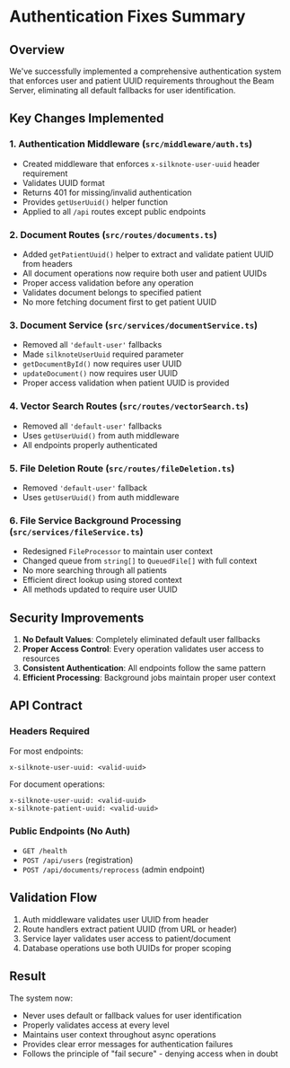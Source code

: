 # Authentication Fixes Summary

## Overview

We've successfully implemented a comprehensive authentication system that enforces user and patient UUID requirements throughout the Beam Server, eliminating all default fallbacks for user identification.

## Key Changes Implemented

### 1. Authentication Middleware (`src/middleware/auth.ts`)
- Created middleware that enforces `x-silknote-user-uuid` header requirement
- Validates UUID format
- Returns 401 for missing/invalid authentication
- Provides `getUserUuid()` helper function
- Applied to all `/api` routes except public endpoints

### 2. Document Routes (`src/routes/documents.ts`)
- Added `getPatientUuid()` helper to extract and validate patient UUID from headers
- All document operations now require both user and patient UUIDs
- Proper access validation before any operation
- Validates document belongs to specified patient
- No more fetching document first to get patient UUID

### 3. Document Service (`src/services/documentService.ts`)
- Removed all `'default-user'` fallbacks
- Made `silknoteUserUuid` required parameter
- `getDocumentById()` now requires user UUID
- `updateDocument()` now requires user UUID
- Proper access validation when patient UUID is provided

### 4. Vector Search Routes (`src/routes/vectorSearch.ts`)
- Removed all `'default-user'` fallbacks
- Uses `getUserUuid()` from auth middleware
- All endpoints properly authenticated

### 5. File Deletion Route (`src/routes/fileDeletion.ts`)
- Removed `'default-user'` fallback
- Uses `getUserUuid()` from auth middleware

### 6. File Service Background Processing (`src/services/fileService.ts`)
- Redesigned `FileProcessor` to maintain user context
- Changed queue from `string[]` to `QueuedFile[]` with full context
- No more searching through all patients
- Efficient direct lookup using stored context
- All methods updated to require user UUID

## Security Improvements

1. **No Default Values**: Completely eliminated default user fallbacks
2. **Proper Access Control**: Every operation validates user access to resources
3. **Consistent Authentication**: All endpoints follow the same pattern
4. **Efficient Processing**: Background jobs maintain proper user context

## API Contract

### Headers Required

For most endpoints:
```
x-silknote-user-uuid: <valid-uuid>
```

For document operations:
```
x-silknote-user-uuid: <valid-uuid>
x-silknote-patient-uuid: <valid-uuid>
```

### Public Endpoints (No Auth)
- `GET /health`
- `POST /api/users` (registration)
- `POST /api/documents/reprocess` (admin endpoint)

## Validation Flow

1. Auth middleware validates user UUID from header
2. Route handlers extract patient UUID (from URL or header)
3. Service layer validates user access to patient/document
4. Database operations use both UUIDs for proper scoping

## Result

The system now:
- Never uses default or fallback values for user identification
- Properly validates access at every level
- Maintains user context throughout async operations
- Provides clear error messages for authentication failures
- Follows the principle of "fail secure" - denying access when in doubt 